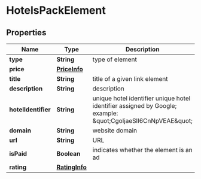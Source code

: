 

# HotelsPackElement


## Properties

| Name | Type | Description | Notes |
|------------ | ------------- | ------------- | -------------|
|**type** | **String** | type of element |  [optional] |
|**price** | [**PriceInfo**](PriceInfo.md) |  |  [optional] |
|**title** | **String** | title of a given link element |  [optional] |
|**description** | **String** | description |  [optional] |
|**hotelIdentifier** | **String** | unique hotel identifier unique hotel identifier assigned by Google; example: \&quot;CgoIjaeSlI6CnNpVEAE\&quot; |  [optional] |
|**domain** | **String** | website domain |  [optional] |
|**url** | **String** | URL |  [optional] |
|**isPaid** | **Boolean** | indicates whether the element is an ad |  [optional] |
|**rating** | [**RatingInfo**](RatingInfo.md) |  |  [optional] |



